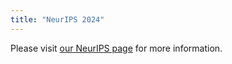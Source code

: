 ```yaml
---
title: "NeurIPS 2024"
---
```


Please visit [our NeurIPS page](https://causalinfo.github.io/NeurIPS2024) for more information.
